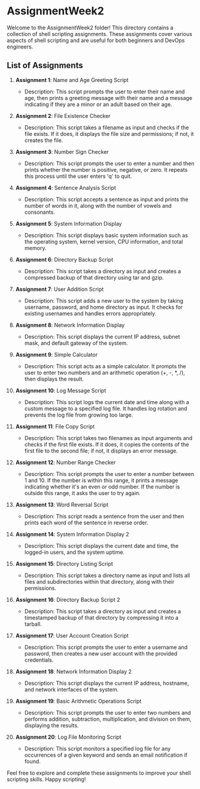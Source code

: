 # AssignmentWeek2

Welcome to the AssignmentWeek2 folder! This directory contains a collection of shell scripting assignments. These assignments cover various aspects of shell scripting and are useful for both beginners and DevOps engineers.

## List of Assignments

1. **Assignment 1**: Name and Age Greeting Script
   - Description: This script prompts the user to enter their name and age, then prints a greeting message with their name and a message indicating if they are a minor or an adult based on their age.

2. **Assignment 2**: File Existence Checker
   - Description: This script takes a filename as input and checks if the file exists. If it does, it displays the file size and permissions; if not, it creates the file.

3. **Assignment 3**: Number Sign Checker
   - Description: This script prompts the user to enter a number and then prints whether the number is positive, negative, or zero. It repeats this process until the user enters 'q' to quit.

4. **Assignment 4**: Sentence Analysis Script
   - Description: This script accepts a sentence as input and prints the number of words in it, along with the number of vowels and consonants.

5. **Assignment 5**: System Information Display
   - Description: This script displays basic system information such as the operating system, kernel version, CPU information, and total memory.

6. **Assignment 6**: Directory Backup Script
   - Description: This script takes a directory as input and creates a compressed backup of that directory using tar and gzip.

7. **Assignment 7**: User Addition Script
   - Description: This script adds a new user to the system by taking username, password, and home directory as input. It checks for existing usernames and handles errors appropriately.

8. **Assignment 8**: Network Information Display
   - Description: This script displays the current IP address, subnet mask, and default gateway of the system.

9. **Assignment 9**: Simple Calculator
   - Description: This script acts as a simple calculator. It prompts the user to enter two numbers and an arithmetic operation (+, -, *, /), then displays the result.

10. **Assignment 10**: Log Message Script
    - Description: This script logs the current date and time along with a custom message to a specified log file. It handles log rotation and prevents the log file from growing too large.

11. **Assignment 11**: File Copy Script
    - Description: This script takes two filenames as input arguments and checks if the first file exists. If it does, it copies the contents of the first file to the second file; if not, it displays an error message.

12. **Assignment 12**: Number Range Checker
    - Description: This script prompts the user to enter a number between 1 and 10. If the number is within this range, it prints a message indicating whether it's an even or odd number. If the number is outside this range, it asks the user to try again.

13. **Assignment 13**: Word Reversal Script
    - Description: This script reads a sentence from the user and then prints each word of the sentence in reverse order.

14. **Assignment 14**: System Information Display 2
    - Description: This script displays the current date and time, the logged-in users, and the system uptime.

15. **Assignment 15**: Directory Listing Script
    - Description: This script takes a directory name as input and lists all files and subdirectories within that directory, along with their permissions.

16. **Assignment 16**: Directory Backup Script 2
    - Description: This script takes a directory as input and creates a timestamped backup of that directory by compressing it into a tarball.

17. **Assignment 17**: User Account Creation Script
    - Description: This script prompts the user to enter a username and password, then creates a new user account with the provided credentials.

18. **Assignment 18**: Network Information Display 2
    - Description: This script displays the current IP address, hostname, and network interfaces of the system.

19. **Assignment 19**: Basic Arithmetic Operations Script
    - Description: This script prompts the user to enter two numbers and performs addition, subtraction, multiplication, and division on them, displaying the results.

20. **Assignment 20**: Log File Monitoring Script
    - Description: This script monitors a specified log file for any occurrences of a given keyword and sends an email notification if found.

Feel free to explore and complete these assignments to improve your shell scripting skills. Happy scripting!


